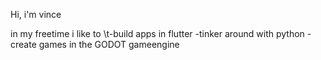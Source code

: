 Hi, i'm vince

in my freetime i like to
  \t-build apps in flutter
  -tinker around with python
  -create games in the GODOT gameengine

<!--
**vince20015/vince20015** is a ✨ _special_ ✨ repository because its `README.md` (this file) appears on your GitHub profile.
